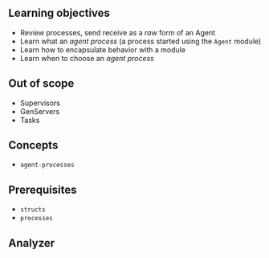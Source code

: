 ## Learning objectives

- Review processes, send receive as a _raw_ form of an Agent
- Learn what an _agent process_ (a process started using the `Agent` module)
- Learn how to encapsulate behavior with a module
- Learn when to choose an _agent process_

## Out of scope

- Supervisors
- GenServers
- Tasks

## Concepts

- `agent-processes`

## Prerequisites

- `structs`
- `processes`

## Analyzer
